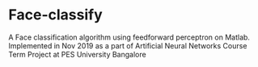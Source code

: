 # Face-classify
A Face classification algorithm using feedforward perceptron on Matlab. Implemented in Nov 2019 as a part of Artificial Neural Networks Course Term Project at PES University Bangalore
